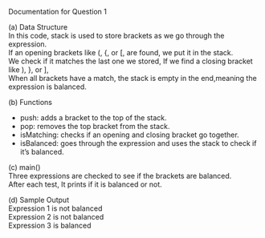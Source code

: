 Documentation for Question 1

(a) Data Structure  
In this code, stack is used to store brackets as we go through the expression.  
If an opening brackets like (, {, or [, are found, we put it in the stack.  
We check if it matches the last one we stored, If we find a closing bracket like ), }, or ],  
When all brackets have a match, the stack is empty in the end,meaning the expression is balanced.

(b) Functions  
- push: adds a bracket to the top of the stack.  
- pop: removes the top bracket from the stack.  
- isMatching: checks if an opening and closing bracket go together.  
- isBalanced: goes through the expression and uses the stack to check if it’s balanced.

(c) main()  
Three expressions are checked to see if the brackets are balanced.  
After each test, It prints if it is balanced or not.

(d) Sample Output  
Expression 1 is not balanced  
Expression 2 is not balanced  
Expression 3 is balanced
